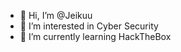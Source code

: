 - 👋 Hi, I’m @Jeikuu
- 👀 I’m interested in Cyber Security
- 🌱 I’m currently learning HackTheBox
<!---
Jeikuu/Jeikuu is a ✨ special ✨ repository because its `README.md` (this file) appears on your GitHub profile.
You can click the Preview link to take a look at your changes.
--->
